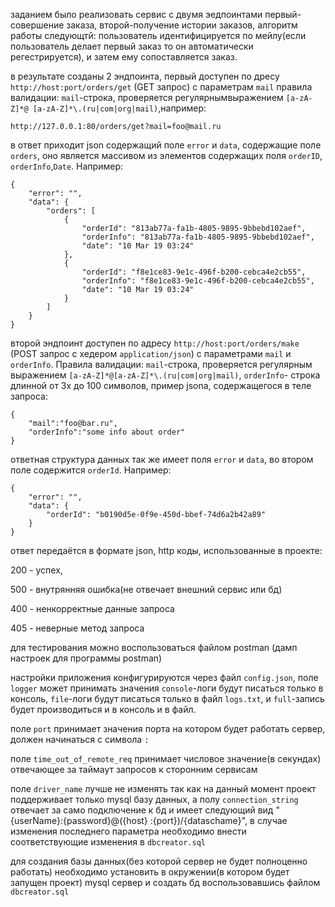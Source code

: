 заданием было реализовать сервис с двумя эедпоинтами
первый-совершение заказа, второй-получение истории заказов,
алгоритм работы следующтй: пользователь идентифицируется по мейлу(если
пользователь делает первый заказ то он автоматически регестрируется),
и затем ему сопоставляется заказ.

в результате созданы 2 эндпоинта, первый доступен по дресу
`http://host:port/orders/get` (GET запрос) c параметрам `mail` правила
валидации: `mail`-строка, проверяется регулярнымвыражением `[a-zA-Z]*@
[a-zA-Z]*\.(ru|com|org|mail)`,например:

 `http://127.0.0.1:80/orders/get?mail=foo@mail.ru`

в ответ приходит json содержащий поле `error` и `data`, содержащие поле
`orders`, оно является массивом из элементов содержащих поля `orderID`,
`orderInfo`,`Date`. Например:

```
{
    "error": "",
    "data": {
        "orders": [
            {
                "orderId": "813ab77a-fa1b-4805-9895-9bbebd102aef",
                "orderInfo": "813ab77a-fa1b-4805-9895-9bbebd102aef",
                "date": "10 Mar 19 03:24"
            },
            {
                "orderId": "f8e1ce83-9e1c-496f-b200-cebca4e2cb55",
                "orderInfo": "f8e1ce83-9e1c-496f-b200-cebca4e2cb55",
                "date": "10 Mar 19 03:24"
            }
        ]
    }
}
```

второй эндпоинт доступен по адресу `http://host:port/orders/make` (POST
запрос с хедером `application/json`) c параметрами `mail` и `orderInfo`.
Правила валидации: `mail`-строка, проверяется регулярным выражением
`[a-zA-Z]*@[a-zA-Z]*\.(ru|com|org|mail)`, `orderInfo`- строка длинной от
3х до 100 символов, пример jsona, содержащегося в теле запроса:
```
{
	"mail":"foo@bar.ru",
	"orderInfo":"some info about order"
}
```

ответная структура данных так же имеет поля `error` и `data`, во втором
поле содержится  `orderId`. Например:

```
{
    "error": "",
    "data": {
        "orderId": "b0190d5e-0f9e-450d-bbef-74d6a2b42a89"
    }
}
```

ответ передаётся в формате json, http коды, использованные в проекте:

200 - успех,

500 - внутрянняя ошибка(не отвечает внешний сервис или бд)

400 - ненкорректные данные запроса

405 - неверные метод запроса

для тестирования можно воспользоваться файлом postman (дамп настроек
для программы postman)


настройки приложения конфигурируются через файл `config.json`, поле `logger`
может принимать значения `console`-логи будут писаться только в консоль,
`file`-логи будут писаться только в файл `logs.txt`, и `full`-запись будет
производиться и в консоль и в файл.

поле `port` принимает значения порта на котором будет работать сервер, должен
начинаться с символа `:`

поле `time_out_of_remote_req` принимает числовое значение(в секундах) отвечающее
за таймаут запросов к сторонним сервисам

полe `driver_name` лучше не изменять так как на данный момент проект
поддерживает только mysql базу данных, а полу `connection_string` отвечает за
само подключение к бд и имеет следующий вид "{userName}:{password}@({host}
:{port})/{dataschame}", в случае изменения последнего параметра необходимо
внести соответствующие изменения в `dbcreator.sql`

для создания базы данных(без которой сервер не будет полноценно работать)
необходимо установить в окружении(в котором будет запущен проект) mysql
сервер и создать бд воспользовавшись файлом `dbcreator.sql`
